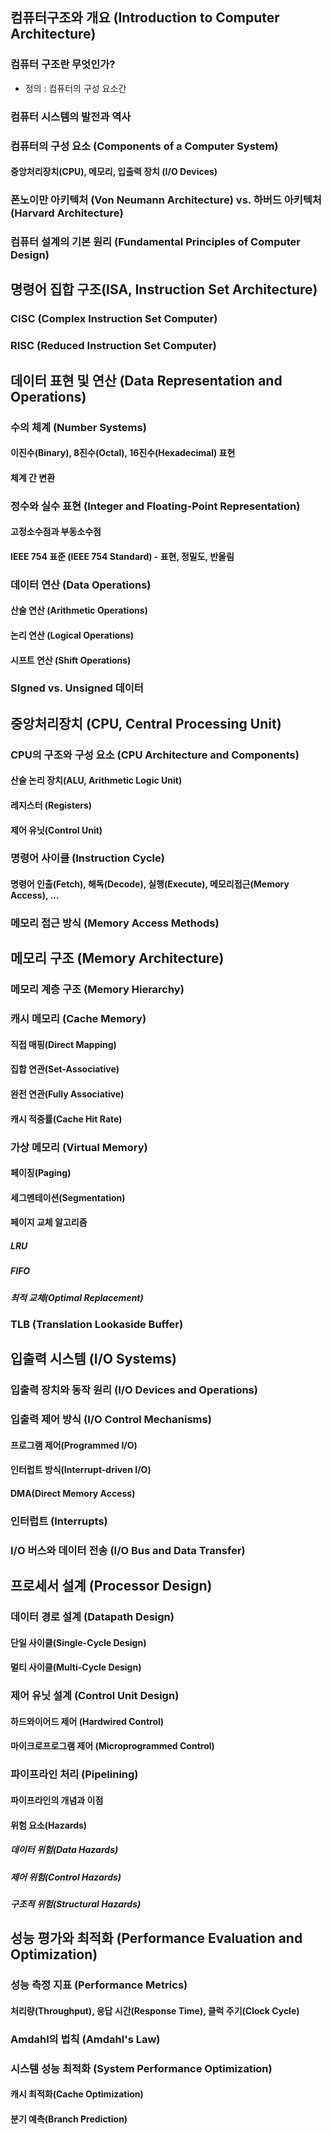 ## 컴퓨터구조와 개요 (Introduction to Computer Architecture)		
### 컴퓨터 구조란 무엇인가?	
- 정의 : 컴퓨터의 구성 요소간 
### 컴퓨터 시스템의 발전과 역사	
### 컴퓨터의 구성 요소 (Components of a Computer System)	
#### 중앙처리장치(CPU), 메모리, 입출력 장치 (I/O Devices)
### 폰노이만 아키텍처 (Von Neumann Architecture) vs. 하버드 아키텍처 (Harvard Architecture)	
### 컴퓨터 설계의 기본 원리 (Fundamental Principles of Computer Design)	
		
## 명령어 집합 구조(ISA, Instruction Set Architecture)		
### CISC (Complex Instruction Set Computer)	
### RISC (Reduced Instruction Set Computer)	
		
## 데이터 표현 및 연산 (Data Representation and Operations)		
### 수의 체계 (Number Systems)	
#### 이진수(Binary), 8진수(Octal), 16진수(Hexadecimal) 표현
#### 체계 간 변환
### 정수와 실수 표현 (Integer and Floating-Point Representation)	
#### 고정소수점과 부동소수점
#### IEEE 754 표준 (IEEE 754 Standard) - 표현, 정밀도, 반올림
### 데이터 연산 (Data Operations)	
#### 산술 연산 (Arithmetic Operations)
#### 논리 연산 (Logical Operations)
#### 시프트 연산 (Shift Operations)
### SIgned vs. Unsigned 데이터	
		
## 중앙처리장치 (CPU, Central Processing Unit)		
### CPU의 구조와 구성 요소 (CPU Architecture and Components)	
#### 산술 논리 장치(ALU, Arithmetic Logic Unit)
#### 레지스터 (Registers)
#### 제어 유닛(Control Unit)
### 명령어 사이클 (Instruction Cycle)	
#### 명령어 인출(Fetch), 해독(Decode), 실행(Execute), 메모리접근(Memory Access), ...
### 메모리 접근 방식 (Memory Access Methods)	
		
## 메모리 구조 (Memory Architecture)		
### 메모리 계층 구조 (Memory Hierarchy)	
### 캐시 메모리 (Cache Memory)	
#### 직접 매핑(Direct Mapping)
#### 집합 연관(Set-Associative)
#### 완전 연관(Fully Associative)
#### 캐시 적중률(Cache Hit Rate)
### 가상 메모리 (Virtual Memory)	
#### 페이징(Paging)
#### 세그멘테이션(Segmentation)
#### 페이지 교체 알고리즘
##### LRU
##### FIFO
##### 최적 교체(Optimal Replacement)
### TLB (Translation Lookaside Buffer)	
		
## 입출력 시스템 (I/O Systems)		
### 입출력 장치와 동작 원리 (I/O Devices and Operations)	
### 입출력 제어 방식 (I/O Control Mechanisms)	
#### 프로그램 제어(Programmed I/O)
#### 인터럽트 방식(Interrupt-driven I/O)
#### DMA(Direct Memory Access)
### 인터럽트 (Interrupts)	
### I/O 버스와 데이터 전송 (I/O Bus and Data Transfer)	
    
		
## 프로세서 설계 (Processor Design)		
### 데이터 경로 설계 (Datapath Design)	
#### 단일 사이클(Single-Cycle Design)
#### 멀티 사이클(Multi-Cycle Design)
### 제어 유닛 설계 (Control Unit Design)	
#### 하드와이어드 제어 (Hardwired Control)
#### 마이크로프로그램 제어 (Microprogrammed Control)
### 파이프라인 처리 (Pipelining)	
#### 파이프라인의 개념과 이점
#### 위험 요소(Hazards)
##### 데이터 위험(Data Hazards)
##### 제어 위험(Control Hazards)
##### 구조적 위험(Structural Hazards)
		
		
		
		
## 성능 평가와 최적화 (Performance Evaluation and Optimization)		
### 성능 측정 지표 (Performance Metrics)	
#### 처리량(Throughput), 응답 시간(Response Time), 클럭 주기(Clock Cycle)
### Amdahl의 법칙 (Amdahl's Law)	
### 시스템 성능 최적화 (System Performance Optimization)	
#### 캐시 최적화(Cache Optimization)
#### 분기 예측(Branch Prediction)